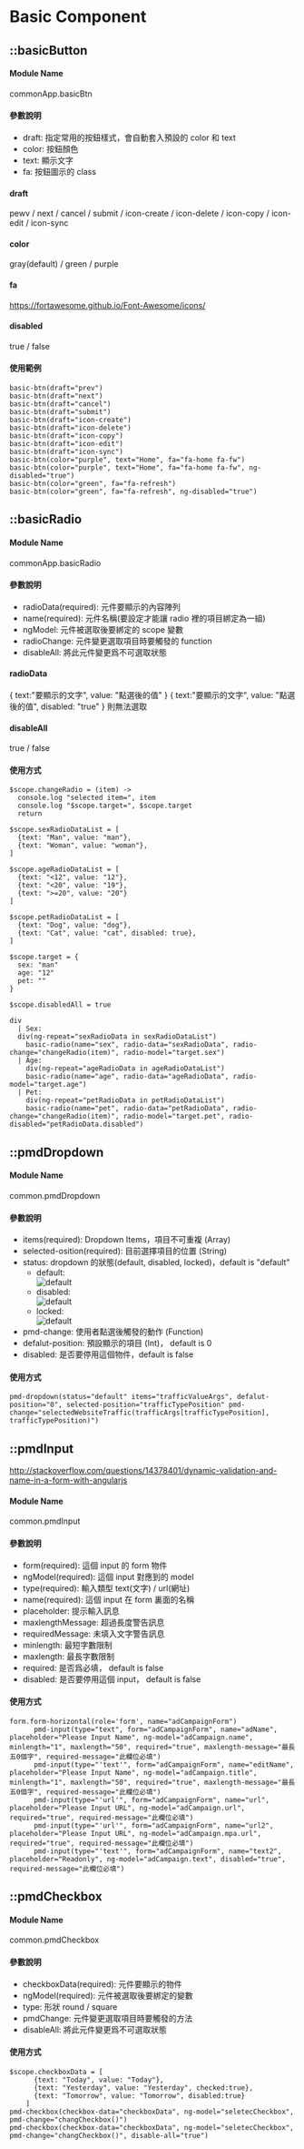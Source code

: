 

# Basic Component

## ::basicButton  
#### Module Name
commonApp.basicBtn

#### 參數說明
* draft: 指定常用的按鈕樣式，會自動套入預設的 color 和 text
* color: 按鈕顏色
* text: 顯示文字
* fa: 按鈕圖示的 class
 
#### draft
pewv / next / cancel / submit / icon-create / icon-delete / icon-copy / icon-edit / icon-sync

#### color
gray(default) / green / purple

#### fa
https://fortawesome.github.io/Font-Awesome/icons/

#### disabled
true / false
   
#### 使用範例
    
```
basic-btn(draft="prev")
basic-btn(draft="next")
basic-btn(draft="cancel")
basic-btn(draft="submit")
basic-btn(draft="icon-create")
basic-btn(draft="icon-delete")
basic-btn(draft="icon-copy")
basic-btn(draft="icon-edit")
basic-btn(draft="icon-sync")
basic-btn(color="purple", text="Home", fa="fa-home fa-fw")
basic-btn(color="purple", text="Home", fa="fa-home fa-fw", ng-disabled="true")
basic-btn(color="green", fa="fa-refresh")
basic-btn(color="green", fa="fa-refresh", ng-disabled="true")
```

## ::basicRadio
#### Module Name
commonApp.basicRadio

#### 參數說明
* radioData(required): 元件要顯示的內容陣列
* name(required): 元件名稱(要設定才能讓 radio 裡的項目綁定為一組)
* ngModel: 元件被選取後要綁定的 scope 變數
* radioChange: 元件變更選取項目時要觸發的 function
* disableAll: 將此元件變更爲不可選取狀態

#### radioData
{ text:"要顯示的文字", value: "點選後的值" } 
{ text:"要顯示的文字", value: "點選後的值", disabled: "true" } 則無法選取

#### disableAll
true / false

#### 使用方式
```
$scope.changeRadio = (item) ->
  console.log "selected item=", item
  console.log "$scope.target=", $scope.target
  return
  
$scope.sexRadioDataList = [
  {text: "Man", value: "man"},
  {text: "Woman", value: "woman"},
]

$scope.ageRadioDataList = [
  {text: "<12", value: "12"},
  {text: "<20", value: "19"},
  {text: ">=20", value: "20"}
]

$scope.petRadioDataList = [
  {text: "Dog", value: "dog"},
  {text: "Cat", value: "cat", disabled: true},
]

$scope.target = {
  sex: "man"
  age: "12"
  pet: ""
}

$scope.disabledAll = true
```
```
div
  | Sex:
  div(ng-repeat="sexRadioData in sexRadioDataList")
    basic-radio(name="sex", radio-data="sexRadioData", radio-change="changeRadio(item)", radio-model="target.sex")
  | Age:
    div(ng-repeat="ageRadioData in ageRadioDataList")
    basic-radio(name="age", radio-data="ageRadioData", radio-model="target.age")
  | Pet:
    div(ng-repeat="petRadioData in petRadioDataList")
    basic-radio(name="pet", radio-data="petRadioData", radio-change="changeRadio(item)", radio-model="target.pet", radio-disabled="petRadioData.disabled")
```

## ::pmdDropdown  
#### Module Name
common.pmdDropdown


#### 參數說明
* items(required): Dropdown Items，項目不可重複 (Array)
* selected-osition(required): 目前選擇項目的位置 (String)
* status: dropdown 的狀態(default, disabled, locked)，default is "default"
	* default:  
	![default](./directive-images/dropdown-default.png)  
	* disabled:  
	![default](./directive-images/dropdown-disabled.png)  
	* locked:  
	![default](./directive-images/dropdown-locked.png)  
* pmd-change: 使用者點選後觸發的動作 (Function)
* defalut-position: 預設顯示的項目 (Int)， default is 0
* disabled: 是否要停用這個物件，default is false
   
#### 使用方式
    
`pmd-dropdown(status="default" items="trafficValueArgs", defalut-position="0", selected-position="trafficTypePosition" pmd-change="selectedWebsiteTraffic(trafficArgs[trafficTypePosition], trafficTypePosition)")`

## ::pmdInput
http://stackoverflow.com/questions/14378401/dynamic-validation-and-name-in-a-form-with-angularjs
#### Module Name
common.pmdInput


#### 參數說明
* form(required): 這個 input 的 form 物件
* ngModel(required): 這個 input 對應到的 model
* type(required): 輸入類型 text(文字) / url(網址)
* name(required): 這個 input 在 form 裏面的名稱
* placeholder: 提示輸入訊息
* maxlengthMessage: 超過長度警告訊息
* requiredMessage: 未填入文字警告訊息
* minlength: 最短字數限制
* maxlength: 最長字數限制
* required: 是否爲必填， default is false
* disabled: 是否要停用這個 input， default is false
   
#### 使用方式

```
form.form-horizontal(role='form', name="adCampaignForm")
      pmd-input(type="text", form="adCampaignForm", name="adName", placeholder="Please Input Name", ng-model="adCampaign.name", minlength="1", maxlength="50", required="true", maxlength-message="最長五0個字", required-message="此欄位必填")
      pmd-input(type="'text'", form="adCampaignForm", name="editName", placeholder="Please Input Name", ng-model="adCampaign.title", minlength="1", maxlength="50", required="true", maxlength-message="最長五0個字", required-message="此欄位必填")
      pmd-input(type="'url'", form="adCampaignForm", name="url", placeholder="Please Input URL", ng-model="adCampaign.url", required="true", required-message="此欄位必填")
      pmd-input(type="'url'", form="adCampaignForm", name="url2", placeholder="Please Input URL", ng-model="adCampaign.mpa.url", required="true", required-message="此欄位必填")
      pmd-input(type="'text'", form="adCampaignForm", name="text2", placeholder="Readonly", ng-model="adCampaign.text", disabled="true", required-message="此欄位必填")
```

## ::pmdCheckbox
#### Module Name
common.pmdCheckbox


#### 參數說明
* checkboxData(required): 元件要顯示的物件
* ngModel(required): 元件被選取後要綁定的變數
* type: 形狀 round / square
* pmdChange: 元件變更選取項目時要觸發的方法
* disableAll: 將此元件變更爲不可選取狀態

#### 使用方式

```
$scope.checkboxData = [
      {text: "Today", value: "Today"},
      {text: "Yesterday", value: "Yesterday", checked:true},
      {text: "Tomorrow", value: "Tomorrow", disabled:true}
    ]
pmd-checkbox(checkbox-data="checkboxData", ng-model="seletecCheckbox", pmd-change="changCheckbox()")  
pmd-checkbox(checkbox-data="checkboxData", ng-model="seletecCheckbox", pmd-change="changCheckbox()", disable-all="true")
```
